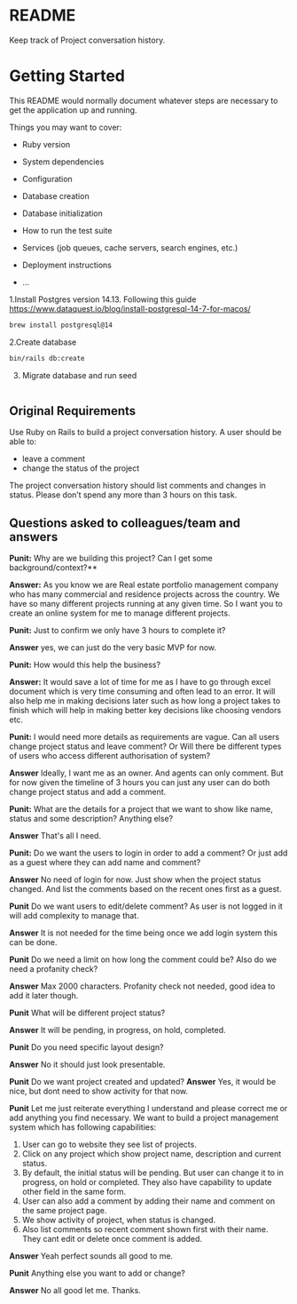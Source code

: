 # README

Keep track of Project conversation history.

# Getting Started
This README would normally document whatever steps are necessary to get the
application up and running.

Things you may want to cover:

* Ruby version

* System dependencies

* Configuration

* Database creation

* Database initialization

* How to run the test suite

* Services (job queues, cache servers, search engines, etc.)

* Deployment instructions

* ...

1.Install Postgres version 14.13. Following this guide https://www.dataquest.io/blog/install-postgresql-14-7-for-macos/
```bash
brew install postgresql@14 
```

2.Create database
```bash
bin/rails db:create
```

3. Migrate database and run seed 
```bash

```

## Original Requirements
Use Ruby on Rails to build a project conversation history. A user should be able to:

- leave a comment
- change the status of the project

The project conversation history should list comments and changes in status.
Please don’t spend any more than 3 hours on this task.

## Questions asked to colleagues/team and answers

**Punit:** Why are we building this project? Can I get some background/context?**

**Answer:** As you know we are Real estate portfolio management company who has many commercial and residence projects across the country. 
We have so many different projects running at any given time. So I want you to create an online system for me to manage different projects.

**Punit:** Just to confirm we only have 3 hours to complete it?

**Answer** yes, we can just do the very basic MVP for now.

**Punit:** How would this help the business?

**Answer:** It would save a lot of time for me as I have to go through excel document which is very time consuming and often lead to an error.
It will also help me in making decisions later such as how long a project takes to finish which will help in making better key decisions like choosing vendors etc.

**Punit:** I would need more details as requirements are vague. Can all users change project status and leave comment? 
Or Will there be different types of users who access different authorisation of system? 

**Answer** Ideally, I want me as an owner. And agents can only comment. But for now given the timeline of 3 hours you can just any user can do both change project status and add a comment.   

**Punit:** What are the details for a project that we want to show like name, status and some description? Anything else?

**Answer** That's all I need.

**Punit:** Do we want the users to login in order to add a comment? Or just add as a guest where they can add name and comment?

**Answer** No need of login for now. Just show when the project status changed. And list the comments based on the recent ones first as a guest.

**Punit** Do we want users to edit/delete comment? As user is not logged in it will add complexity to manage that.

**Answer** It is not needed for the time being once we add login system this can be done.

**Punit** Do we need a limit on how long the comment could be? Also do we need a profanity check?

**Answer**  Max 2000 characters. Profanity check not needed, good idea to add it later though.

**Punit** What will be different project status? 

**Answer** It will be pending, in progress, on hold, completed.

**Punit** Do you need specific layout design?

**Answer** No it should just look presentable.

**Punit** Do we want project created and updated? 
**Answer** Yes, it would be nice, but dont need to show activity for that now.

**Punit**  Let me just reiterate everything I understand and please correct me or add anything you find necessary.
We want to build a project management system which has following capabilities:
1. User can go to website they see list of projects. 
2. Click on any project which show project name, description and current status.
3. By default, the initial status will be pending. But user can change it to in progress, on hold or completed. They also have capability to update other field in the same form.
4. User can also add a comment by adding their name and comment on the same project page.
5. We show activity of project, when status is changed.
6. Also list comments so recent comment shown first with their name. They cant edit or delete once comment is added.

**Answer** Yeah perfect sounds all good to me.

**Punit** Anything else you want to add or change?

**Answer** No all good let me. Thanks.
